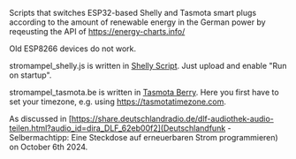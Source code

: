 Scripts that switches ESP32-based Shelly and Tasmota smart plugs according to the amount of renewable energy in the German power by reqeusting the API of https://energy-charts.info/

Old ESP8266 devices do not work.

stromampel_shelly.js is written in [Shelly Script](https://shelly-api-docs.shelly.cloud/gen2/Scripts/Tutorial/). Just upload and enable "Run on startup".

stromampel_tasmota.be is written in [Tasmota Berry](https://tasmota.github.io/docs/Berry/). Here you first have to set your timezone, e.g. using <https://tasmotatimezone.com>.

As discussed in [https://share.deutschlandradio.de/dlf-audiothek-audio-teilen.html?audio_id=dira_DLF_62eb00f2](Deutschlandfunk - Selbermachtipp: Eine Steckdose auf erneuerbaren Strom programmieren) on October 6th 2024.
